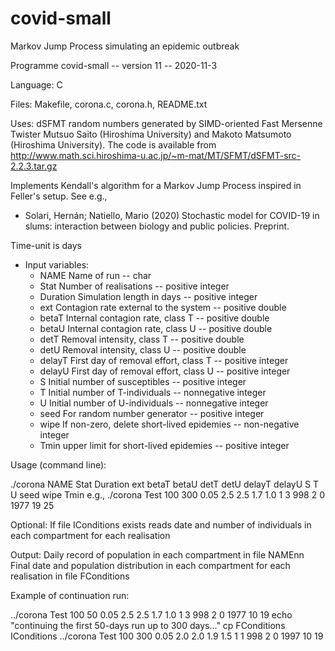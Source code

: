 # covid-small
Markov Jump Process simulating an epidemic outbreak

Programme covid-small -- version 11 -- 2020-11-3

Language: C

Files: Makefile, corona.c, corona.h, README.txt

Uses: dSFMT random numbers generated by SIMD-oriented Fast Mersenne Twister
Mutsuo Saito (Hiroshima University) and Makoto Matsumoto (Hiroshima University).
The code is available from
http://www.math.sci.hiroshima-u.ac.jp/~m-mat/MT/SFMT/dSFMT-src-2.2.3.tar.gz

Implements Kendall's algorithm for a Markov Jump Process inspired in Feller's setup. See e.g.,
* Solari, Hernán; Natiello, Mario (2020) Stochastic model for COVID-19 in slums:
  interaction between biology and public policies. Preprint.

Time-unit is days 

* Input variables:
  * NAME      Name of run                               -- char
  * Stat      Number of realisations                    -- positive integer
  * Duration  Simulation length in days                 -- positive integer
  * ext       Contagion rate external to the system     -- positive double
  * betaT     Internal contagion rate, class T          -- positive double
  * betaU     Internal contagion rate, class U          -- positive double
  * detT      Removal intensity, class T                -- positive double
  * detU      Removal intensity, class U                -- positive double
  * delayT    First day of removal effort, class T      -- positive integer
  * delayU    First day of removal effort, class U      -- positive integer
  * S         Initial number of susceptibles            -- positive integer
  * T         Initial number of T-individuals           -- nonnegative integer
  * U         Initial number of U-individuals           -- nonnegative integer
  * seed      For random number generator               -- positive integer
  * wipe      If non-zero, delete short-lived epidemies -- non-negative integer
  * Tmin      upper limit for short-lived epidemies     -- positive integer 

Usage (command line):

./corona NAME Stat Duration ext betaT betaU detT detU delayT delayU S T U seed wipe Tmin
e.g.,
./corona Test 100 300 0.05 2.5 2.5 1.7 1.0 1 3 998 2 0 1977 19 25 

Optional:
If file IConditions exists  reads date and number of individuals in each compartment for each realisation

Output:
Daily record of population in each compartment in file NAMEnn
Final date and population distribution in each compartment for each realisation in file FConditions

Example of continuation run:

../corona Test 100   50 0.05 2.5 2.5 1.7 1.0 1 3 998 2 0 1977 10 19 
echo  "continuing the first 50-days run up to 300 days..."
cp FConditions IConditions
../corona Test 100 300 0.05 2.0 2.0 1.9 1.5 1 1 998 2 0 1997 10 19


